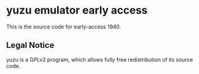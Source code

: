 yuzu emulator early access
=============

This is the source code for early-access 1940.

## Legal Notice

yuzu is a GPLv2 program, which allows fully free redistribution of its source code.